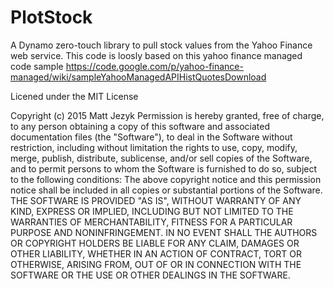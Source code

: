 # PlotStock
A Dynamo zero-touch library to pull stock values from the Yahoo Finance web service.
This code is loosly based on this yahoo finance managed code sample
https://code.google.com/p/yahoo-finance-managed/wiki/sampleYahooManagedAPIHistQuotesDownload

Licened under the MIT License

Copyright (c) 2015 Matt Jezyk
Permission is hereby granted, free of charge, to any person obtaining a copy of this software and associated documentation files (the "Software"), to deal in the Software without restriction, including without limitation the rights to use, copy, modify, merge, publish, distribute, sublicense, and/or sell copies of the Software, and to permit persons to whom the Software is furnished to do so, subject to the following conditions:
The above copyright notice and this permission notice shall be included in all copies or substantial portions of the Software.
THE SOFTWARE IS PROVIDED "AS IS", WITHOUT WARRANTY OF ANY KIND, EXPRESS OR IMPLIED, INCLUDING BUT NOT LIMITED TO THE WARRANTIES OF MERCHANTABILITY, FITNESS FOR A PARTICULAR PURPOSE AND NONINFRINGEMENT. IN NO EVENT SHALL THE AUTHORS OR COPYRIGHT HOLDERS BE LIABLE FOR ANY CLAIM, DAMAGES OR OTHER LIABILITY, WHETHER IN AN ACTION OF CONTRACT, TORT OR OTHERWISE, ARISING FROM, OUT OF OR IN CONNECTION WITH THE SOFTWARE OR THE USE OR OTHER DEALINGS IN THE SOFTWARE.
